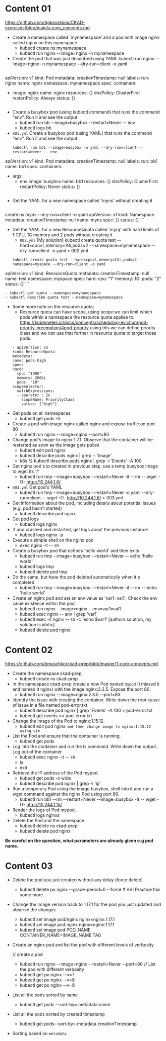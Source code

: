 # Content 01
https://github.com/dgkanatsios/CKAD-exercises/blob/main/a.core_concepts.md

- Create a namespace called 'mynamespace' and a pod with image nginx called nginx on this namespace
    - kubectl create ns mynamespace
    - kubectl run nginx --image=nginx -n mynamespace
- Create the pod that was just described using YAML
    kubectl run nginx --image=nginx -n mynamespace --dry-run=client -o yaml  
    ```
apiVersion: v1
kind: Pod
metadata:
  creationTimestamp: null
  labels:
    run: nginx
  name: nginx
  namespace: mynamespace
spec:
  containers:
  - image: nginx
    name: nginx
    resources: {}
  dnsPolicy: ClusterFirst
  restartPolicy: Always
status: {}
    ```
- Create a busybox pod (using kubectl command) that runs the command "env". Run it and see the output
    - kubectl run bb --image=busybox --restart=Never -- env
    - kubectl logs bb
- `001.yml` Create a busybox pod (using YAML) that runs the command "env". Run it and see the output
    ```
    kubectl run bb1 --image=busybox -o yaml --dry-run=client --restart=Never -- env
apiVersion: v1
kind: Pod
metadata:
  creationTimestamp: null
  labels:
    run: bb1
  name: bb1
spec:
  containers:
  - args:
    - env
    image: busybox
    name: bb1
    resources: {}
  dnsPolicy: ClusterFirst
  restartPolicy: Never
status: {}
    ```
- Get the YAML for a new namespace called 'myns' without creating it
    ```
create ns myns --dry-run=client -o yaml 
apiVersion: v1
kind: Namespace
metadata:
  creationTimestamp: null
  name: myns
spec: {}
status: {}
    ```
- Get the YAML for a new ResourceQuota called 'myrq' with hard limits of 1 CPU, 1G memory and 2 pods without creating it
    - `002.yml` [My solution] kubectl create quota test --hard=cpu=1,memory=1Gi,pods=2 --namespace=mynamespace --dry-run=client -o yaml > 002.yml
    ```
    kubectl create quota test --hard=cpu=1,memory=1Gi,pods=2 --namespace=myspace --dry-run=client -o yaml
apiVersion: v1
kind: ResourceQuota
metadata:
  creationTimestamp: null
  name: test
  namespace: myspace
spec:
  hard:
    cpu: "1"
    memory: 1Gi
    pods: "2"
status: {}
    ```

    - kubectl get quota --namespace=mynamespace
    - kubectl describe quota test --namespace=mynamespace

- Some more note on the resource quota:
    - Resource quota can have scope, using scope we can limit which pods within a namespace the resource quota applies to. https://kubernetes.io/docs/concepts/scheduling-eviction/pod-priority-preemption/#pod-priority using this we can define priority class and we can use that further in resource quota to target those pods.
    ```
    - apiVersion: v1
  kind: ResourceQuota
  metadata:
    name: pods-high
  spec:
    hard:
      cpu: "1000"
      memory: 200Gi
      pods: "10"
    scopeSelector:
      matchExpressions:
      - operator : In
        scopeName: PriorityClass
        values: ["high"]
    ```
- Get pods on all namespaces
    - kubectl get pods -A
- Create a pod with image nginx called nginx and expose traffic on port 80
    - kubectl run nginx --image=nginx --port=80
- Change pod's image to nginx:1.7.1. Observe that the container will be restarted as soon as the image gets pulled
    - kubectl edit pod nginx
    - kubectl describe pods nginx | grep -i 'image'
    - k8s % kubectl describe pods nginx | grep -i 'Events' -A 100
- Get nginx pod's ip created in previous step, use a temp busybox image to wget its '/'
    - kubectl run tmp --image=busybox --restart=Never -it --rm -- wget -O- http://10.244.1.6/
- `003.yml` Get pod's YAML
    - kubectl run tmp --image=busybox --restart=Never -o yaml --dry-run=client -- wget -O- http://10.244.1.6/ > 003.yml
- Get information about the pod, including details about potential issues (e.g. pod hasn't started)
    - kubectl describe pod nginx
- Get pod logs
    - kubectl logs nginx
- If pod crashed and restarted, get logs about the previous instance
    - kubectl logs nginx -p 
- Execute a simple shell on the nginx pod
    - exec nginx -it -- sh
- Create a busybox pod that echoes 'hello world' and then exits
    - kubectl run tmp --image=busybox --restart=Never -- echo 'hello world'
    - kubectl logs tmp
    - kubectl delete pod tmp
- Do the same, but have the pod deleted automatically when it's completed
    - kubectl run tmp --image=busybox --restart=Never -it --rm -- echo 'hello world'
- Create an nginx pod and set an env value as 'var1=val1'. Check the env value existence within the pod
    - kubectl run nginx --image=nginx --env=var1=val1
    - kubectl exec nginx -- env | grep 'var1'
    - kubectl exec -it nginx -- sh -c 'echo $var1' [authors solution, my solution is idotic]
    - kubectl delete pod nginx

# Content 02
https://github.com/bmuschko/ckad-prep/blob/master/1-core-concepts.md

- Create the namespace ckad-prep.
    - kubectl create ns ckad-prep
- In the namespace ckad-prep create a new Pod named `mypod` (I missed it and named it nginx) with the image nginx:2.3.5. Expose the port 80.
    - kubectl run nginx --image=nginx:2.3.5 --port=80
- Identify the issue with creating the container. Write down the root cause of issue in a file named pod-error.txt.
    - kubectl describe pod nginx | grep 'Events' -A 100 >  pod-error.txt
    - kubectl get events >> pod-error.txt
- Change the image of the Pod to nginx:1.15.12.
    - kubectl edit pod nginx `and then change image to nginx:1.15.12 using vim`
- List the Pod and ensure that the container is running.
    - kubectl get pods
- Log into the container and run the ls command. Write down the output. Log out of the container.
    - kubectl exec nginx -it -- sh
    - ls
    - exit
- Retrieve the IP address of the Pod mypod.
    - kubectl get pods -o wide
    - kubectl describe pod nginx | grep -i 'ip'
- Run a temporary Pod using the image busybox, shell into it and run a wget command against the nginx Pod using port 80.
    - kubectl run bb1 --rm --restart=Never --image=busybox -it -- wget -O- http://10.244.1.15/
- Render the logs of Pod mypod.
    - kubectl logs nginxs
- Delete the Pod and the namespace.
    - kubectl delete ns ckad-prep
    - kubectl delete pod nginx

**Be careful on the question, what parameters are already given e.g pod name.**

# Content 03
- Delete the pod you just created without any delay (force delete)
    - kubectl delete po nginx --grace-period=0 --force # VVI Practice this some more.
- Change the Image version back to 1.17.1 for the pod you just updated and observe the changes
    - kubectl set image pod/nginx nginx=nginx:1.17.1
    - kubectl set image pod nginx nginx=nginx:1.17.1
    - kubectl set image pod POD_NAME CONTAINER_NAME=IMAGE_NAME:TAG
- Create an nginx pod and list the pod with different levels of verbosity

    // create a pod
    - kubectl run nginx --image=nginx --restart=Never --port=80
    // List the pod with different verbosity
    - kubectl get po nginx --v=7
    - kubectl get po nginx --v=8
    - kubectl get po nginx --v=9
- List all the pods sorted by name
    - kubectl get pods --sort-by=.metadata.name
- List all the pods sorted by created timestamp
    - kubectl get pods--sort-by=.metadata.creationTimestamp
- Sorting based on `metadata`